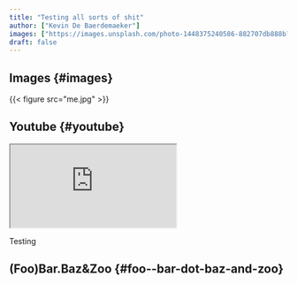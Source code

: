 ```yaml
---
title: "Testing all sorts of shit"
author: ["Kevin De Baerdemaeker"]
images: ["https://images.unsplash.com/photo-1448375240586-882707db888b?ixlib=rb-1.2.1&ixid=eyJhcHBfaWQiOjEyMDd9&auto=format&fit=crop&w=1050&q=80"]
draft: false
---
```


## Images {#images}

{{< figure src="me.jpg" >}}


## Youtube {#youtube}

<div class="org-youtube"><iframe src="https://www.youtube-nocookie.com/embed/v_jDFgS2AqE" allowfullscreen title="YouTube Video"></iframe></div>

Testing


## (Foo)Bar.Baz&Zoo {#foo--bar-dot-baz-and-zoo}
